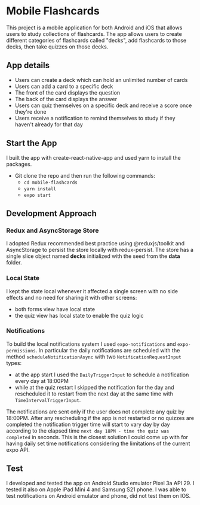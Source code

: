 # Mobile Flashcards

This project is a mobile application for both Android and iOS that allows users to study collections of flashcards. The app allows users to create different categories of flashcards called "decks", add flashcards to those decks, then take quizzes on those decks.

## App details

- Users can create a deck which can hold an unlimited number of cards
- Users can add a card to a specific deck
- The front of the card displays the question
- The back of the card displays the answer
- Users can quiz themselves on a specific deck and receive a score once they're done
- Users receive a notification to remind themselves to study if they haven't already for that day

## Start the App

I built the app with create-react-native-app and used yarn to install the packages.

- Git clone the repo and then run the following commands:
  - `cd mobile-flashcards`
  - `yarn install`
  - `expo start`

## Development Approach

### Redux and AsyncStorage Store

I adopted Redux recommended best practice using @reduxjs/toolkit and AsyncStorage to persist the store locally with redux-persist.
The store has a single slice object named **decks** initialized with the seed from the **data** folder.

### Local State

I kept the state local whenever it affected a single screen with no side effects and no need for sharing it with other screens:

- both forms view have local state
- the quiz view has local state to enable the quiz logic

### Notifications

To build the local notifications system I used `expo-notifications` and `expo-permissions`. In particular the daily notifications are scheduled with the method `scheduleNotificationAsync` with two `NotificationRequestInput` types:

- at the app start I used the `DailyTriggerInput` to schedule a notification every day at 18:00PM
- while at the quiz restart I skipped the notification for the day and rescheduled it to restart from the next day at the same time with `TimeIntervalTriggerInput`.

The notifications are sent only if the user does not complete any quiz by 18:00PM. After any rescheduling if the app is not restarted or no quizzes are completed the notification trigger time will start to vary day by day according to the elapsed time `next day 18PM - time the quiz was completed` in seconds. This is the closest solution I could come up with for having daily set time notifications considering the limitations of the current expo API.

## Test

I developed and tested the app on Android Studio emulator Pixel 3a API 29. I tested it also on Apple iPad Mini 4 and Samsung S21 phone.
I was able to test notifications on Android emulator and phone, did not test them on IOS.
